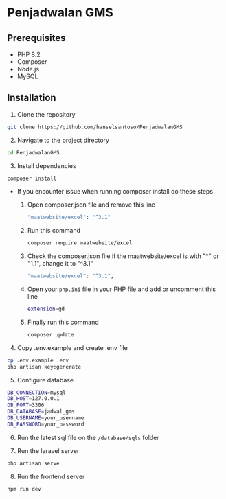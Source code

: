 
# Penjadwalan GMS

## Prerequisites

-   PHP 8.2
-   Composer
-   Node.js
-   MySQL

## Installation

1. Clone the repository

```bash
git clone https://github.com/hanselsantoso/PenjadwalanGMS
```

2. Navigate to the project directory

```bash
cd PenjadwalanGMS
```

3. Install dependencies

```bash
composer install
```

* If you encounter issue when running composer install do these steps
    1. Open composer.json file and remove this line
        ```bash
        "maatwebsite/excel": "^3.1"
        ```

    2. Run this command
        ```bash
        composer require maatwebsite/excel
        ```

    3. Check the composer.json file if the maatwebsite/excel is with "*" or "1.1", change it to "^3.1"
        ```bash
        "maatwebsite/excel": "^3.1", 
        ```

    4. Open your `php.ini` file in your PHP file and add or uncomment this line
        ```bash
        extension=gd
        ```

    5. Finally run this command
        ```bash
        composer update
        ```

4. Copy .env.example and create .env file

```bash
cp .env.example .env
php artisan key:generate
```

5. Configure database

```bash
DB_CONNECTION=mysql
DB_HOST=127.0.0.1
DB_PORT=3306
DB_DATABASE=jadwal_gms
DB_USERNAME=your_username
DB_PASSWORD=your_password
```

6. Run the latest sql file on the `/database/sqls` folder

7. Run the laravel server

```bash
php artisan serve
```

8. Run the frontend server

```bash
npm run dev
```
